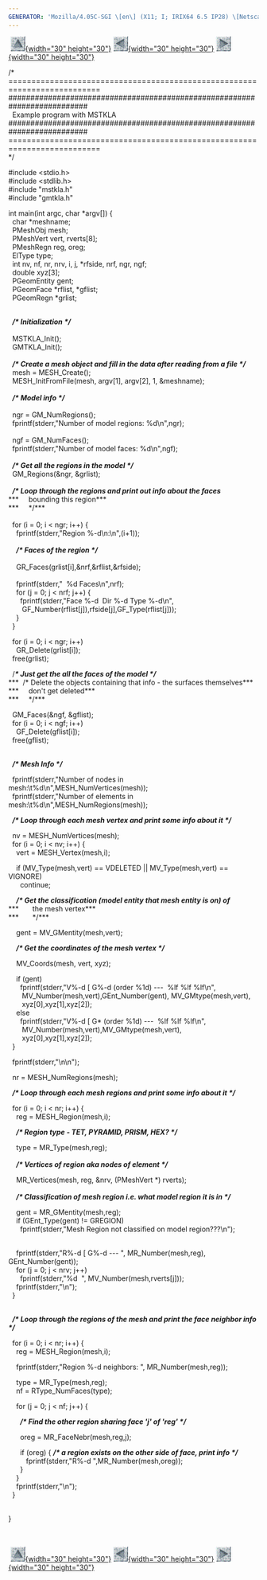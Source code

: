 ```yaml
---
GENERATOR: 'Mozilla/4.05C-SGI \[en\] (X11; I; IRIX64 6.5 IP28) \[Netscape\]'
---
```


 [![](../images/arrow2.gif){width="30"
height="30"}](mstkla.html#EXAMPLE) [![](../images/arrow3.gif){width="30"
height="30"}](utilities.html) [![](../images/arrow4.gif){width="30"
height="30"}](linking.html)

/\*\
==========================================================================\
\#\#\#\#\#\#\#\#\#\#\#\#\#\#\#\#\#\#\#\#\#\#\#\#\#\#\#\#\#\#\#\#\#\#\#\#\#\#\#\#\#\#\#\#\#\#\#\#\#\#\#\#\#\#\#\#\#\#\#\#\#\#\#\#\#\#\#\#\#\#\#\#\#\#\
  Example program with MSTKLA\
\#\#\#\#\#\#\#\#\#\#\#\#\#\#\#\#\#\#\#\#\#\#\#\#\#\#\#\#\#\#\#\#\#\#\#\#\#\#\#\#\#\#\#\#\#\#\#\#\#\#\#\#\#\#\#\#\#\#\#\#\#\#\#\#\#\#\#\#\#\#\#\#\#\#\
==========================================================================\
\*/

\#include &lt;stdio.h&gt;\
\#include &lt;stdlib.h&gt;\
\#include "mstkla.h"\
\#include "gmtkla.h"

int main(int argc, char \*argv\[\]) {\
  char \*meshname;\
  PMeshObj mesh;\
  PMeshVert vert, rverts\[8\];\
  PMeshRegn reg, oreg;\
  ElType type;\
  int nv, nf, nr, nrv, i, j, \*rfside, nrf, ngr, ngf;\
  double xyz\[3\];\
  PGeomEntity gent;\
  PGeomFace \*rflist, \*gflist;\
  PGeomRegn \*grlist;\
 

  ***/\* Initialization \*/***\
 \
  MSTKLA\_Init();\
  GMTKLA\_Init();\
 \
  ***/\* Create a mesh object and fill in the data after reading from a
file \*/***\
  mesh = MESH\_Create();\
  MESH\_InitFromFile(mesh, argv\[1\], argv\[2\], 1, &meshname);\
 \
  ***/\* Model info \*/***\
 \
  ngr = GM\_NumRegions();\
  fprintf(stderr,"Number of model regions: %d\\n",ngr);\
 \
  ngf = GM\_NumFaces();\
  fprintf(stderr,"Number of model faces: %d\\n",ngf);\
 \
  ***/\* Get all the regions in the model \*/***\
  GM\_Regions(&ngr, &grlist);\
 \
  ***/\* Loop through the regions and print out info about the faces***\
***     bounding this region***\
***     \*/***\
 \
  for (i = 0; i &lt; ngr; i++) {\
    fprintf(stderr,"Region %-d\\n:\\n",(i+1));\
 \
    ***/\* Faces of the region \*/***\
 \
    GR\_Faces(grlist\[i\],&nrf,&rflist,&rfside);\
 \
    fprintf(stderr,"  %d Faces\\n",nrf);\
    for (j = 0; j &lt; nrf; j++) {\
      fprintf(stderr,"Face %-d  Dir %-d Type %-d\\n",\
       GF\_Number(rflist\[j\]),rfside\[j\],GF\_Type(rflist\[j\]));\
    }\
  }

  for (i = 0; i &lt; ngr; i++)\
    GR\_Delete(grlist\[i\]);\
  free(grlist);

  /***\* Just get the all the faces of the model \*/***\
***  /\* Delete the objects containing that info - the surfaces
themselves***\
***     don't get deleted***\
***     \*/***

  GM\_Faces(&ngf, &gflist);\
  for (i = 0; i &lt; ngf; i++)\
    GF\_Delete(gflist\[i\]);\
  free(gflist);\
 

  ***/\* Mesh Info \*/***

  fprintf(stderr,"Number of nodes in
mesh:\\t%d\\n",MESH\_NumVertices(mesh));\
  fprintf(stderr,"Number of elements in
mesh:\\t%d\\n",MESH\_NumRegions(mesh));

  ***/\* Loop through each mesh vertex and print some info about it
\*/***

  nv = MESH\_NumVertices(mesh);\
  for (i = 0; i &lt; nv; i++) {\
    vert = MESH\_Vertex(mesh,i);

    if (MV\_Type(mesh,vert) == VDELETED || MV\_Type(mesh,vert) ==
VIGNORE)\
      continue;

    ***/\* Get the classification (model entity that mesh entity is on)
of***\
***       the mesh vertex***\
***       \*/***

    gent = MV\_GMentity(mesh,vert);

    ***/\* Get the coordinates of the mesh vertex \*/***

    MV\_Coords(mesh, vert, xyz);

    if (gent)\
      fprintf(stderr,"V%-d \[ G%-d (order %1d) ---  %lf %lf %lf\\n",\
       MV\_Number(mesh,vert),GEnt\_Number(gent), MV\_GMtype(mesh,vert),\
       xyz\[0\],xyz\[1\],xyz\[2\]);\
    else\
      fprintf(stderr,"V%-d \[ G\* (order %1d) ---  %lf %lf %lf\\n",\
       MV\_Number(mesh,vert),MV\_GMtype(mesh,vert),\
       xyz\[0\],xyz\[1\],xyz\[2\]);\
  }

  fprintf(stderr,"\\n\\n");

  nr = MESH\_NumRegions(mesh);

  ***/\* Loop through each mesh regions and print some info about it
\*/***

  for (i = 0; i &lt; nr; i++) {\
    reg = MESH\_Region(mesh,i);

    ***/\* Region type - TET, PYRAMID, PRISM, HEX? \*/***

    type = MR\_Type(mesh,reg);\
 \
    ***/\* Vertices of region aka nodes of element \*/***

    MR\_Vertices(mesh, reg, &nrv, (PMeshVert \*) rverts);\
 \
    ***/\* Classification of mesh region i.e. what model region it is in
\*/***

    gent = MR\_GMentity(mesh,reg);\
    if (GEnt\_Type(gent) != GREGION)\
      fprintf(stderr,"Mesh Region not classified on model
region???\\n");\
 

    fprintf(stderr,"R%-d \[ G%-d --- ", MR\_Number(mesh,reg),
GEnt\_Number(gent));\
    for (j = 0; j &lt; nrv; j++)\
      fprintf(stderr,"%d  ", MV\_Number(mesh,rverts\[j\]));\
    fprintf(stderr,"\\n");\
  }\
 

  ***/\* Loop through the regions of the mesh and print the face
neighbor info \*/***

  for (i = 0; i &lt; nr; i++) {\
    reg = MESH\_Region(mesh,i);

    fprintf(stderr,"Region %-d neighbors: ", MR\_Number(mesh,reg));

    type = MR\_Type(mesh,reg);\
    nf = RType\_NumFaces(type);

    for (j = 0; j &lt; nf; j++) {

      ***/\* Find the other region sharing face 'j' of 'reg' \*/***

      oreg = MR\_FaceNebr(mesh,reg,j);

      if (oreg) { ***/\* a region exists on the other side of face,
print info \*/***\
         fprintf(stderr,"R%-d ",MR\_Number(mesh,oreg));\
      }\
    }\
    fprintf(stderr,"\\n");\
  }\
 

}\
 \
 

 [![](../images/arrow2.gif){width="30"
height="30"}](mstkla.html#EXAMPLE) [![](../images/arrow3.gif){width="30"
height="30"}](utilities.html) [![](../images/arrow4.gif){width="30"
height="30"}](linking.html)
